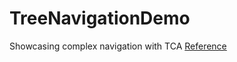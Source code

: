 # TreeNavigationDemo

Showcasing complex navigation with TCA
[Reference](https://pointfreeco.github.io/swift-composable-architecture/main/tutorials/composablearchitecture/02-02-multipledestinations)
